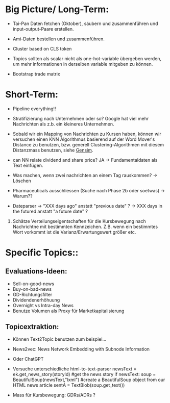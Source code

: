 
# Big Picture/ Long-Term:

-  Tai-Pan Daten fetchen (Oktober), säubern und zusammenführen und input-output-Paare erstellen.

-  Ami-Daten bestellen und zusammenführen.

-  Cluster based on CLS token

-  Topics sollten als scalar nicht als one-hot-variable übergeben werden, um mehr informationen in derselben variable mitgeben zu können.

- Bootstrap trade matrix

# Short-Term:
- Pipeline everything!!

- Stratifizierung nach Unternehmen oder so? Google hat viel mehr Nachrichten als z.b. ein kleineres Unternehmen.

-  Sobald wir ein Mapping von Nachrichten zu Kursen haben, können wir versuchen einen KNN Algorithmus basierend auf
der Word Mover's Distance zu benutzen, bzw. generell Clustering-Algorithmen mit diesem Distanzmass benutzen, siehe
[Gensim](https://radimrehurek.com/gensim/auto_examples/tutorials/run_wmd.html#sphx-glr-auto-examples-tutorials-run-wmd-py).

-  can NN relate dividend and share price? JA -> Fundamentaldaten als Text einfügen.

- Was machen, wenn zwei nachrichten an einem Tag rauskommen? -> Löschen

-  Pharmaceuticals ausschliessen (Suche nach Phase 2b oder soetwas) -> Warum??

- Dateparser -> "XXX days ago" anstatt "previous date" ? 
  -> XXX days in the futured anstatt "a future date" ? 

1.  Schätze Verteilungseigentschaften für die Kursbewegung nach Nachrichtne mit bestimmten Kennzeichen.
Z.B. wenn ein bestimmtes Wort vorkommt ist die Varianz/Erwartungswert größer etc.


# Specific Topics::

## Evaluations-Ideen:
- Sell-on-good-news
- Buy-on-bad-news
- GD-Richtungsfilter
- Dividendenerhöhuung
- Overnight vs Intra-day News
- Benutze Volumen als Proxy für Marketkapitalisierung

## Topicextraktion:
- Können Text2Topic benutzen zum beispiel...
- News2vec: News Network Embedding with Subnode Information
- Oder ChatGPT

- Versuche unterschiedliche html-to-text-parser
newsText = ek.get_news_story(storyId) #get the news story
if newsText:
    soup = BeautifulSoup(newsText,"lxml") #create a BeautifulSoup object from our HTML news article
    sentA = TextBlob(soup.get_text())

- Mass für Kursbewegung: GDRs/ADRs ?


